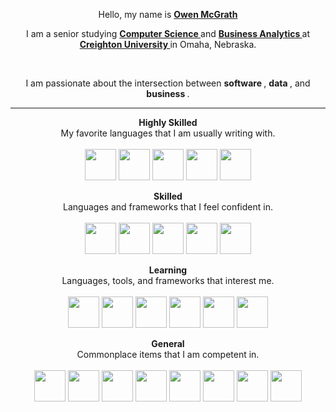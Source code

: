 <p align="center">
	Hello, my name is
	<strong>
		<a href="https://owencmcgrath.com">
			Owen McGrath
		</a>
	</strong>
</p>
<p align="center">
	I am a senior studying
	<strong>
		<a href="https://www.creighton.edu/academics/programs/computer-science">
			Computer Science
		</a>
	</strong>
	and
	<strong>
		<a href="https://www.creighton.edu/academics/programs/business-intelligence">
			Business Analytics
		</a>
	</strong>
	at
	<strong>
		<a href="https://www.creighton.edu/">
			Creighton University
		</a>
	</strong>
	in Omaha, Nebraska.
</p>
<br>
<p align="center">
	I am passionate about the intersection between
	<b>
		software
	</b>
	,
	<b>
		data
	</b>
	, and
	<b>
		business
	</b>
	.
</p>
<hr>
<p align="center">
	<strong>
		Highly Skilled
	</strong>
	<br>
	My favorite languages that I am usually writing with.
	<br>
	<br>
	<img src="https://cdn.jsdelivr.net/gh/devicons/devicon@latest/icons/java/java-original.svg"
	width="50" height="50" />
	<img src="https://cdn.jsdelivr.net/gh/devicons/devicon@latest/icons/postgresql/postgresql-original.svg"
	width="50" height="50" />
	<img src="https://cdn.jsdelivr.net/gh/devicons/devicon@latest/icons/python/python-original.svg"
	width="50" height="50" />
	<img src="https://cdn.jsdelivr.net/gh/devicons/devicon@latest/icons/pandas/pandas-original.svg"
	width="50" height="50" />
	<img src="https://cdn.jsdelivr.net/gh/devicons/devicon@latest/icons/numpy/numpy-original.svg"
	width="50" height="50" />
</p>
<p align="center">
	<strong>
		Skilled
	</strong>
	<br>
	Languages and frameworks that I feel confident in.
	<br>
	<br>
	<img src="https://cdn.jsdelivr.net/gh/devicons/devicon@latest/icons/javascript/javascript-original.svg"
	width="50" height="50" />
	<img src="https://cdn.jsdelivr.net/gh/devicons/devicon@latest/icons/typescript/typescript-original.svg"
	width="50" height="50" />
	<img src="https://cdn.jsdelivr.net/gh/devicons/devicon@latest/icons/nextjs/nextjs-original.svg"
	width="50" height="50" />
   <img src="https://cdn.jsdelivr.net/gh/devicons/devicon@latest/icons/vercel/vercel-original.svg"
	width="50" height="50" />
   <img src="https://cdn.jsdelivr.net/gh/devicons/devicon@latest/icons/react/react-original.svg"
	width="50" height="50" />
</p>
<p align="center">
	<strong>
		Learning
	</strong>
	<br>
	Languages, tools, and frameworks that interest me.
	<br>
	<br>
	<img src="https://cdn.jsdelivr.net/gh/devicons/devicon@latest/icons/amazonwebservices/amazonwebservices-original-wordmark.svg"
	width="50" height="50" />
	<img src="https://cdn.jsdelivr.net/gh/devicons/devicon@latest/icons/apachekafka/apachekafka-original.svg"
	width="50" height="50" />
	<img src="https://cdn.jsdelivr.net/gh/devicons/devicon@latest/icons/apachespark/apachespark-original.svg"
	width="50" height="50" />
	<img src="https://cdn.jsdelivr.net/gh/devicons/devicon@latest/icons/docker/docker-plain.svg"
	width="50" height="50" />
	<img src="https://cdn.jsdelivr.net/gh/devicons/devicon@latest/icons/hadoop/hadoop-original.svg"
	width="50" height="50" />
	<img src="https://cdn.jsdelivr.net/gh/devicons/devicon@latest/icons/apacheairflow/apacheairflow-original.svg"
	width="50" height="50" />
</p>
<p align="center">
	<strong>
		General
	</strong>
	<br>
	Commonplace items that I am competent in.
	<br>
	<br>
	<img src="https://cdn.jsdelivr.net/gh/devicons/devicon@latest/icons/apple/apple-original.svg"
	width="50" height="50" />
	<img src="https://cdn.jsdelivr.net/gh/devicons/devicon@latest/icons/windows11/windows11-original.svg"
	width="50" height="50" />
	<img src="https://cdn.jsdelivr.net/gh/devicons/devicon@latest/icons/linux/linux-original.svg"
	width="50" height="50" />
	<img src="https://cdn.jsdelivr.net/gh/devicons/devicon@latest/icons/notion/notion-original.svg"
	width="50" height="50" />
	<img src="https://cdn.jsdelivr.net/gh/devicons/devicon@latest/icons/jira/jira-original.svg"
	width="50" height="50" />
	<img src="https://cdn.jsdelivr.net/gh/devicons/devicon@latest/icons/postman/postman-original.svg"
	width="50" height="50" />
	<img src="https://cdn.jsdelivr.net/gh/devicons/devicon@latest/icons/vscode/vscode-original.svg"
	width="50" height="50" />
	<img src="https://cdn.jsdelivr.net/gh/devicons/devicon@latest/icons/jetbrains/jetbrains-original.svg"
	width="50" height="50" />
</p>
